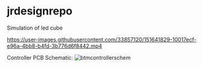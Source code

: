 # jrdesignrepo

Simulation of led cube

https://user-images.githubusercontent.com/33857120/151641829-10017ecf-e96a-4bb8-b4fd-3b776d6f8442.mp4

Controller PCB Schematic:
![btmcontrollerschem](https://user-images.githubusercontent.com/71784728/153660395-a256e9a0-6723-46bb-8fd8-91cf0e19706e.PNG)
